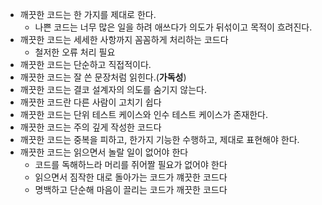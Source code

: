 - 깨끗한 코드는 한 가지를 제대로 한다. 
  - 나쁜 코드는 너무 많은 일을 하려 애쓰다가 의도가 뒤섞이고 목적이 흐려진다.
- 깨끗한 코드는 세세한 사항까지 꼼꼼하게 처리하는 코드다
  - 철저한 오류 처리 필요
- 깨끗한 코드는 단순하고 직접적이다. 
- 깨끗한 코드는 잘 쓴 문장처럼 읽힌다.(**가독성**)
- 깨끗한 코드는 결코 설계자의 의도를 숨기지 않는다.
- 깨끗한 코드란 다른 사람이 고치기 쉽다
- 깨끗한 코드는 단위 테스트 케이스와 인수 테스트 케이스가 존재한다.
- 깨끗한 코드는 주의 깊게 작성한 코드다
- 깨끗한 코드는 중복을 피하고, 한가지 기능한 수행하고, 제대로 표현해야 한다.
- 깨끗한 코드는 읽으면서 놀랄 일이 없어야 한다
  - 코드를 독해하느라 머리를 쥐어짤 필요가 없어야 한다
  - 읽으면서 짐작한 대로 돌아가는 코드가 꺠끗한 코드다
  - 명백하고 단순해 마음이 끌리는 코드가 깨끗한 코드다


